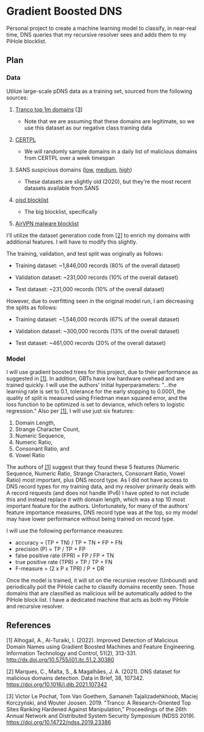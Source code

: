 # Gradient Boosted DNS

Personal project to create a machine learning model to classify, in near-real time, DNS queries that my recursive resolver sees and adds them to my PiHole blocklist.

## Plan

### Data

Utilize large-scale pDNS data as a training set, sourced from the following sources:

1. [Tranco top 1m domains](https://tranco-list.eu/) [[3]](#3)

    - Note that we are assuming that these domains are legitimate, so we use this dataset as our negative class training data

2. [CERTPL](https://cert.pl/en/posts/2020/03/malicious_domains/)

    - We will randomly sample domains in a daily list of malicious domains from CERTPL over a week timespan

3. SANS suspicious domains ([low](https://web.archive.org/web/20200503151842/https://www.dshield.org/feeds/suspiciousdomains_Low.txt), [medium](https://web.archive.org/web/20190412151141/https://dshield.org/feeds/suspiciousdomains_Medium.txt), [high](https://web.archive.org/web/20170617154646/https://secure.dshield.org/feeds/suspiciousdomains_High.txt))

    - These datasets are slightly old (2020), but they're the most recent datasets available from SANS

4. [oisd blocklist](https://oisd.nl/)

    - The big blocklist, specifically

5. [AirVPN malware blocklist](https://airvpn.org/api/dns_lists/?code=air_malware&block=0.0.0.0&style=domains)

I'll utilize the dataset generation code from [[2]](#2) to enrich my domains with additional features. I will have to modify this slightly.

The training, validation, and test split was originally as follows:

- Training dataset: ~1,846,000 records (80% of the overall dataset)

- Validation dataset: ~231,000 records (10% of the overall dataset)

- Test dataset: ~231,000 records (10% of the overall dataset)

However, due to overfitting seen in the original model run, I am decreasing the splits as follows:

- Training dataset: ~1,546,000 records (67% of the overall dataset)

- Validation dataset: ~300,000 records (13% of the overall dataset)

- Test dataset: ~461,000 records (20% of the overall dataset)

### Model

I will use gradient boosted trees for this project, due to their performance as suggested in [[1]](#1). In addition, GBTs have low hardware ovehead and are trained quickly. I will use the authors' initial hyperparameters: "...the learning rate is set to 0.1, tolerance for the early stopping to 0.0001, the quality of split is measured using Friedman mean squared error, and the loss function to be optimized is set to deviance, which refers to logistic regression." Also per [[1]](#1), I will use just six features:

1. Domain Length,
2. Strange Character Count,
3. Numeric Sequence,
4. Numeric Ratio,
5. Consonant Ratio, and
6. Vowel Ratio

The authors of [[1]](#1) suggest that they found these 5 features (Numeric Sequence, Numeric Ratio, Strange Characters, Consonant Ratio, Vowel Ratio) most important, plus DNS record type. As I did not have access to DNS record types for my training data, and my resolver primarily deals with A record requests (and does not handle IPv6) I have opted to not include this and instead replace it with domain length, which was a top 10 most important feature for the authors. Unfortunately, for many of the authors' feature importance measures, DNS record type was at the top, so my model may have lower performance without being trained on record type.

I will use the following performance measures:

- accuracy = (TP + TN) / TP + TN + FP + FN
- precision (P) = TP / TP + FP
- false positive rate (FPR) = FP / FP + TN
- true positive rate (TPR) = TP / TP + FN
- F-measure = (2 x P x TPR) / P + DR

Once the model is trained, it will sit on the recursive resolver (Unbound) and periodically poll the PiHole cache to classify domains recently seen. Those domains that are classified as malicious will be automatically added to the PiHole block list. I have a dedicated machine that acts as both my PiHole and recursive resolver.

## References

<a id="1">[1]</a>
Alhogail, A., Al-Turaiki, I. (2022). Improved Detection of Malicious Domain Names using Gradient Boosted Machines and Feature Engineering. Information Technology and Control, 51(2), 313-331. <http://dx.doi.org/10.5755/j01.itc.51.2.30380>

<a id="2">[2]</a>
Marques, C., Malta, S., & Magalhães, J. A. (2021). DNS dataset for malicious domains detection. Data in Brief, 38, 107342. <https://doi.org/10.1016/j.dib.2021.107342>

<a id="3">[3]</a>
Victor Le Pochat, Tom Van Goethem, Samaneh Tajalizadehkhoob, Maciej Korczyński, and Wouter Joosen. 2019. "Tranco: A Research-Oriented Top Sites Ranking Hardened Against Manipulation," Proceedings of the 26th Annual Network and Distributed System Security Symposium (NDSS 2019). <https://doi.org/10.14722/ndss.2019.23386>
